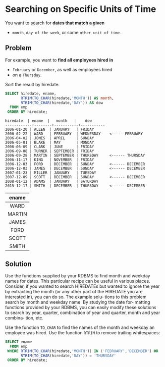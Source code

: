 # Searching on Specific Units of Time

You want to search for **dates that match a given**
- `month`, `day of the week`, or some `other unit of time`.


## Problem

For example, you want to **find all employees hired in**
- `February` or `December`, as well as employees hired
-  on a `Thursday`.

Sort the result by hiredate.

```SQL
SELECT hiredate, ename,
       RTRIM(TO_CHAR(hiredate,'MONTH')) AS month,
       RTRIM(TO_CHAR(hiredate,'DAY')) AS dow
  FROM emp
 ORDER BY hiredate;
```

```console
hiredate  | ename  |   month   |    dow
------------+--------+-----------+-----------
2006-01-20 | ALLEN  | JANUARY   | FRIDAY
2006-02-22 | WARD   | FEBRUARY  | WEDNESDAY    <----- FEBRUARY
2006-04-02 | JONES  | APRIL     | SUNDAY
2006-05-01 | BLAKE  | MAY       | MONDAY
2006-06-09 | CLARK  | JUNE      | FRIDAY
2006-09-08 | TURNER | SEPTEMBER | FRIDAY
2006-09-28 | MARTIN | SEPTEMBER | THURSDAY     <------ THURSDAY
2006-11-17 | KING   | NOVEMBER  | FRIDAY
2006-12-03 | FORD   | DECEMBER  | SUNDAY       <------ DECEMBER
2006-12-03 | JAMES  | DECEMBER  | SUNDAY       <------ DECEMBER
2007-01-23 | MILLER | JANUARY   | TUESDAY
2007-12-09 | SCOTT  | DECEMBER  | SUNDAY       <------ DECEMBER
2008-01-12 | ADAMS  | JANUARY   | SATURDAY
2015-12-17 | SMITH  | DECEMBER  | THURSDAY     <------ DECEMBER
```

|ename|
|:------:|
|WARD|
|MARTIN|
|JAMES|
|FORD|
|SCOTT|
|SMITH|


## Solution

Use the functions supplied by your RDBMS to find month and weekday names for dates. This particular recipe can be useful in various places. Consider, if you wanted to search HIREDATEs but wanted to ignore the year by extracting the month (or any other part of the HIREDATE you are interested in), you can do so. The example solu‐ tions to this problem search by month and weekday name. By studying the date for‐ matting functions provided by your RDBMS, you can easily modify these solutions to search by year, quarter, combination of year and quarter, month and year combina‐ tion, etc.


Use the function `TO_CHAR` to find the names of the month and weekday an employee was hired. Use the function `RTRIM` to remove trailing whitespaces:

```SQL
SELECT ename
  FROM emp
 WHERE RTRIM(TO_CHAR(hiredate,'MONTH')) IN ('FEBRUARY','DECEMBER') OR
       RTRIM(TO_CHAR(hiredate,'DAY')) = 'THURSDAY'
 ORDER BY hiredate;
```
